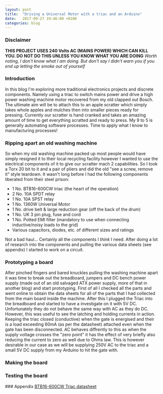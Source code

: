 ```yaml
---
layout: post
title:  "Driving a Universal Motor with a triac and an Arduino"
date:   2017-09-27 19:46:00 +0100
categories: blog
---
```

### Disclaimer
**THIS PROJECT USES 240 Volts AC (MAINS POWER) WHICH CAN KILL YOU.
DO NOT DO THIS UNLESS YOU KNOW WHAT YOU ARE DOING**
_Worth noting, I don't know what I am doing.  But don't say I didn't
warn you if you end up letting the smoke out of yourself_

### Introduction
In this blog I'm exploring more traditional electronics projects and discrete
components.  Namely using a triac to switch mains power and drive a high power
washing machine motor recovered from my old clapped out Bosch.  The ultimate aim
will be to attach this to an apple scratter which simply takes whole apples and
mulches then into smaller pieces ready for pressing.  Currently our scratter
is hand cranked and takes an amazing amount of time to get everything scratted
and ready to press.  My 9 to 5 is generally automating software processes.  Time
to apply what I know to manufacturing processes!

### Ripping apart an old washing machine
So when my old washing machine packed up most people would have simply resigned
it to their local recycling facility however I wanted to use the electrical
components of it to give our scratter mach 2 capabilities.  So I took a Torx 20
bit to it and a pair of pliers and did the old "see a screw, remove it" style
teardown.  It wasn't long before I had the following components liberated from
their steel prison:
* 1 No. BTB16-600CW triac (the heart of the operation)
* 2 No. 10A SPDT relay
* 1 No. 10A SPST relay
* 1 No. 1360W Universal Motor
* 1 No. drive belt & large reduction gear (off the back of the drum)
* 1 No. UK 3 pin plug, fuse and cord
* 1 No. Potted EMI filter (mandatory to use when connecting inductive/noisy loads to the grid)
* Various capacitors, diodes, etc. of different sizes and ratings

Not a bad haul... Certainly all the components I _think_ I need.
After doing a lot of research into the components and pulling the various data
sheets (see appendix) I started to work on a circuit.

### Prototyping a board
After pinched fingers and bared knuckles pulling the washing machine apart
it was time to break out the breadboard, jumpers and DC bench power supply
(made out of an old salvaged ATX power supply, more of that in another blog) and
start prototyping.  First of all I checked all the parts and went online to obtain
the data sheets for all of the parts that I had collected from the main board inside
the machine.  After this I plugged the Triac into the breadboard and started to
have a investigate on it with 5V DC.  Unfortunately they do not behave the same
way with AC as they do DC.  However, this was useful to see the latching and
holding currents in action.  Keeping the triac closed (conductive) when the gate
is energised and their is a load exceeding 60mA (as per the datasheet) attached
even when the gate has been disconnected. AC behaves diffrently to this as when
the supply voltage crosses the "zero point" it has the effect of very briefly
also reducing the current to zero as well due to Ohms law.  This is however
desirable in our case as we will be supplying 250V AC to the triac and a small 5V
DC supply from my Arduino to hit the gate with. 

### Making the board


### Testing the board


### Appendix
[BTB16-600CW Triac datasheet](http://docs-europe.electrocomponents.com/webdocs/12d5/0900766b812d50e6.pdf)
